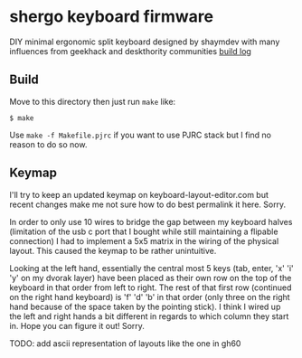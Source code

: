 shergo keyboard firmware
======================
DIY minimal ergonomic split keyboard designed by shaymdev with many influences from geekhack and deskthority communities
  <a href="https://geekhack.org/index.php?topic=71614.0">build log</a>


## Build
Move to this directory then just run `make` like:

    $ make

Use `make -f Makefile.pjrc` if you want to use PJRC stack but I find no reason to do so now.


## Keymap

I'll try to keep an updated keymap on keyboard-layout-editor.com but recent changes make me not sure how to do best permalink it here. Sorry.

In order to only use 10 wires to bridge the gap between my keyboard halves (limitation of the usb c port that I bought while still maintaining a flipable connection) I had to implement a 5x5 matrix in the wiring of the physical layout. This caused the keymap to be rather unintuitive. 

Looking at the left hand, essentially the central most 5 keys (tab, enter, 'x' 'i' 'y' on my dvorak layer) have been placed as their own row on the top of the keyboard in that order from left to right.  The rest of that first row (continued on the right hand keyboard) is 'f' 'd' 'b' in that order (only three on the right hand because of the space taken by the pointing stick). I think I wired up the left and right hands a bit different in regards to which column they start in. Hope you can figure it out! Sorry.

TODO: add ascii representation of layouts like the one in gh60



